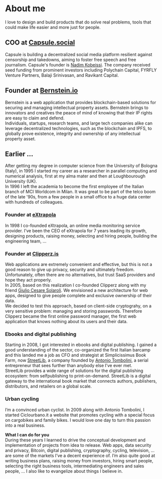 # About me


I love to design and build products that do solve real problems, tools that could make life easier and more just for people.

## COO at [Capsule.social](https://capsule.social)
Capsule is building a decentralized social media platform resilient against censorship and takedowns, aiming to foster free speech and free journalism. Capsule's founder is [Nadim Kobeissi](https://en.wikipedia.org/wiki/Nadim_Kobeissi). The company received seed funding from prominent investors including Polychain Capital, FYRFLY Venture Partners, Balaji Srinivasan, and Ravikant Capital.

## Founder at [Bernstein.io](https://www.bernstein.io)
Bernstein is a web application that provides blockchain-based solutions for securing and managing intellectual property assets. Bernstein brings to innovators and creatives the peace of mind of knowing that their IP rights are easy to claim and defend.  
Individuals, startups, research teams, and large tech companies alike can leverage decentralized technologies, such as the blockchain and IPFS, to globally prove
existence, integrity and ownership of any intellectual property asset.


## Earlier ...
After getting my degree in computer science from the University of Bologna (Italy), in 1995 I started my career as a researcher in parallel computing and numerical analysis, first at my alma mater and then at Loughbourough University (UK).  
In 1996 I left the academia to become the first employee of the Italian branch of MCI Worldcom in Milan. It was great to be part of the telco boom of the late '90s, from a few people in a small office to a huge data center with hundreds of colleagues.

### Founder at [eXtrapola](https://www.extrapola.com)
In 1998 I co-founded eXtrapola, an online media monitoring service provider. I’ve been the CEO of eXtrapola for 7 years leading its growth, designing products, raising money, selecting and hiring people, building the engineering team, …

### Founder at [Clipperz.is](https://clipperz.is)
Web applications are extremely convenient and effective, but this is not a good reason to give up privacy, security and ultimately freedom. Unfortunately, often there are no alternatives, but trust SaaS providers and hope they act properly.  
In 2005, based on this realization I co-founded Clipperz along with my friend [Giulio Cesare Solaroli](https://www.linkedin.com/in/gcsolaroli/). We envisioned a new architecture for web apps, designed to give people complete and exclusive ownership of their data.  
We decided to test this approach, based on client-side cryptograhy, on a very sensitive problem: managing and storing passwords. Therefore Clipperz became the first online password manager, the first web application that knows nothing about its users and their data.

### Ebooks and digital publishing
Starting in 2008, I got interested in ebooks and digital publishing. I gained a good understanding of the sector, co-organized the first Italian barcamp and this landed me a job as CFO and strategist at Simplicissimus Book Farm, now [StreetLib](https://www.streetlib.com/), a company founded by [Antonio Tombolini](https://www.linkedin.com/in/antoniotombolini/), a serial entrepreneur that sees further than anybody else I’ve ever met.  
StreetLib provides a wide range of solutions for the digital publishing ecosystem: from selfpublishing to print-on-demand. StreetLib is a digital gateway to the international book market that connects authors, publishers, distributors, and retailers on a global scale.

### Urban cycling
I’m a convinced urban cyclist. In 2009 along with Antonio Tombolini, I started Ciclourbano.it a website that promotes cycling with a special focus on cargobikes and family bikes. I would love one day to turn this passion into a real business.


**What I can do for you**  
During these years I learned to drive the conceptual development and implementation of projects from idea to release. Web apps, data security and privacy, Bitcoin, digital publishing, cryptography, cycling, television, … are some of the markets I’ve a decent experience of. I’m also quite good at writing business plans, raising money from investors, hiring smart people, selecting the right business tools, intermediating engineers and sales people, … I also like to evangelize about things I believe in.
